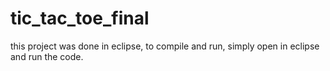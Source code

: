 # tic_tac_toe_final
this project was done in eclipse, to compile and run, simply open in eclipse and run the code. 
